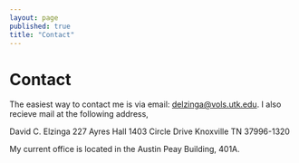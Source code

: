 ```yaml
---
layout: page
published: true
title: "Contact"
---
```


# Contact
The easiest way to contact me is via email: [delzinga@vols.utk.edu](mailto:delzinga@vols.utk.edu). I also recieve mail at the following address,

David C. Elzinga
227 Ayres Hall 
1403 Circle Drive
Knoxville TN 37996-1320

My current office is located in the Austin Peay Building, 401A. 
